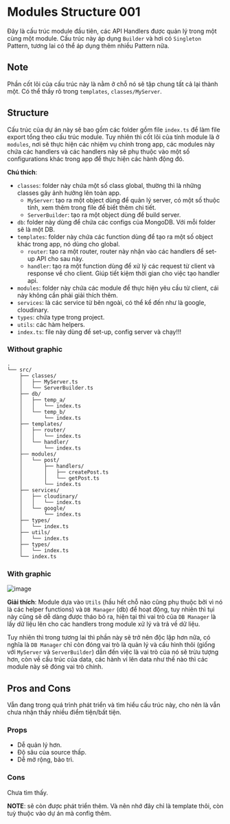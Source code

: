 # Modules Structure 001

Đây là cấu trúc module đầu tiên, các API Handlers được quản lý trong một cùng một module. Cấu trúc này áp dụng `Builder` và hơi có `Singleton` Pattern, tương lai có thể áp dụng thêm nhiều Pattern nữa.

## Note
Phần cốt lõi của cấu trúc này là nằm ở chỗ nó sẽ tập chung tất cả lại thành một. Có thể thấy rõ trong `templates`, `classes/MyServer`.

## Structure
Cấu trúc của dự án này sẽ bao gồm các folder gồm file `index.ts` để làm file export tổng theo cấu trúc module. Tuy nhiên thì cốt lõi của tính module là ở `modules`, nơi sẽ thực hiện các nhiệm vụ chính trong app, các modules này chứa các handlers và các handlers này sẽ phụ thuộc vào một số configurations khác trong app để thực hiện các hành động đó.

__Chú thích__:
- `classes`: folder này chứa một số class global, thường thì là những classes gây ảnh hưởng lên toàn app.
  - `MyServer`: tạo ra một object dùng để quản lý server, có một số thuộc tính, xem thêm trong file để biết thêm chi tiết.
  - `ServerBuilder`: tạo ra một object dùng để build server.
- `db`: folder này dùng để chứa các configs của MongoDB. Với mỗi folder sẽ là một DB.
- `templates`: folder này chứa các function dùng để tạo ra một số object khác trong app, nó dùng cho global.
  - `router`: tạo ra một router, router này nhận vào các handlers để set-up API cho sau này.
  - `handler`: tạo ra một function dùng để xử lý các request từ client và response về cho client. Giúp tiết kiệm thời gian cho việc tạo handler api.
- `modules`: folder này chứa các module để thực hiện yêu cầu từ client, cái này không cần phải giải thích thêm.
- `services`: là các service từ bên ngoài, có thể kể đến như là google, cloudinary.
- `types`: chứa type trong project.
- `utils`: các hàm helpers.
- `index.ts`: file này dùng để set-up, config server và chạy!!!

### Without graphic
```
.
└── src/
    ├── classes/
    │   ├── MyServer.ts
    │   └── ServerBuilder.ts
    ├── db/
    │   ├── temp_a/
    │   │   └── index.ts
    │   └── temp_b/
    │       └── index.ts
    ├── templates/
    │   ├── router/
    │   │   └── index.ts
    │   └── handler/
    │       └── index.ts
    ├── modules/
    │   └── post/
    │       ├── handlers/
    │       │   ├── createPost.ts
    │       │   └── getPost.ts
    │       └── index.ts
    ├── services/
    │   ├── cloudinary/
    │   │   └── index.ts
    │   └── google/
    │       └── index.ts
    ├── types/
    │   └── index.ts
    ├── utils/
    │   └── index.ts
    ├── types/
    │   └── index.ts
    └── index.ts
```

### With graphic
![image](https://github.com/NguyenAnhTuan1912/node-project-structures/assets/86825061/19f1785a-3a2a-4408-a509-916748e2b7ce)

__Giải thích__: Module dựa vào `Utils` (hầu hết chỗ nào cũng phụ thuộc bởi vì nó là các helper functions) và `DB Manager` (db) để hoạt động, tuy nhiên thì tụi này cũng sẽ dễ dàng được tháo bỏ ra, hiện tại thì vai trò của `DB Manager` là lấy dữ liệu lên cho các handlers trong module xử lý và trả về dữ liệu.

Tuy nhiên thì trong tương lai thì phần này sẽ trở nên độc lập hơn nữa, có nghĩa là `DB Manager` chỉ còn đóng vai trò là quản lý và cấu hình thôi (giống với `MyServer` và `ServerBuilder`) dẫn đến việc là vai trò của nó sẽ trừu tượng hơn, còn về cấu trúc của data, các hành vi lên data như thế nào thì các module này sẽ đóng vai trò chính.

## Pros and Cons
Vẫn đang trong quá trình phát triển và tìm hiểu cấu trúc này, cho nên là vẫn chưa nhận thấy nhiều điểm tiện/bất tiện.
### Props
- Dễ quản lý hơn.
- Độ sâu của source thấp.
- Dễ mở rộng, bảo trì.

### Cons
Chưa tìm thấy.

__NOTE__: sẽ còn được phát triển thêm. Và nên nhớ đây chỉ là template thôi, còn tuỳ thuộc vào dự án mà config thêm.